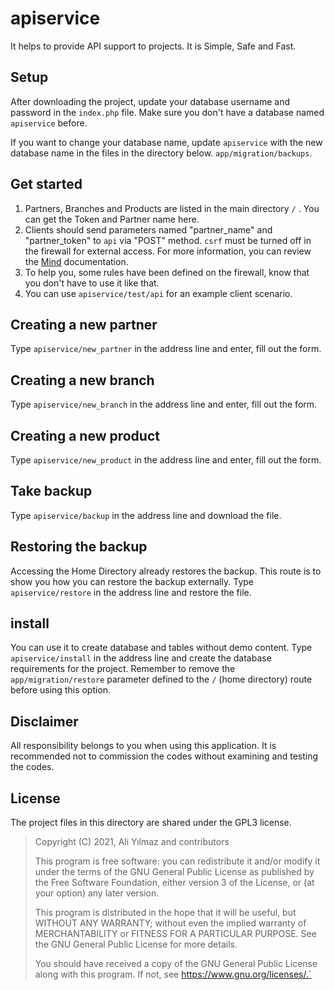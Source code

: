 # apiservice
It helps to provide API support to projects. It is Simple, Safe and Fast.

## Setup
After downloading the project, update your database username and password in the `index.php` file. Make sure you don't have a database named `apiservice` before.

If you want to change your database name, update `apiservice` with the new database name in the files in the directory below.
`app/migration/backups`.

## Get started
1) Partners, Branches and Products are listed in the main directory `/` . You can get the Token and Partner name here.
2) Clients should send parameters named "partner_name" and "partner_token" to `api` via "POST" method. `csrf` must be turned off in the firewall for external access. For more information, you can review the [Mind](https://github.com/aliyilmaz/Mind/) documentation.
3) To help you, some rules have been defined on the firewall, know that you don't have to use it like that.
4) You can use `apiservice/test/api` for an example client scenario.

## Creating a new partner
Type `apiservice/new_partner` in the address line and enter, fill out the form.

## Creating a new branch
Type `apiservice/new_branch` in the address line and enter, fill out the form.

## Creating a new product
Type `apiservice/new_product` in the address line and enter, fill out the form.

## Take backup
Type `apiservice/backup` in the address line and download the file.

## Restoring the backup
Accessing the Home Directory already restores the backup. This route is to show you how you can restore the backup externally.
Type `apiservice/restore` in the address line and restore the file.

## install
You can use it to create database and tables without demo content.
Type `apiservice/install` in the address line and create the database requirements for the project. Remember to remove the `app/migration/restore` parameter defined to the `/` (home directory) route before using this option.


## Disclaimer
All responsibility belongs to you when using this application. It is recommended not to commission the codes without examining and testing the codes.

## License
The project files in this directory are shared under the GPL3 license.

>Copyright (C) 2021, Ali Yılmaz and contributors
>
>This program is free software: you can redistribute it and/or modify it under the terms of the GNU General Public License as published by the Free Software Foundation, either version 3 of the License, or (at your option) any later version.
>
>This program is distributed in the hope that it will be useful, but WITHOUT ANY WARRANTY; without even the implied warranty of MERCHANTABILITY or FITNESS FOR A PARTICULAR PURPOSE. See the GNU General Public License for more details.
>
>You should have received a copy of the GNU General Public License along with this program. If not, see https://www.gnu.org/licenses/.`